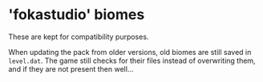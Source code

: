 # 'fokastudio' biomes

These are kept for compatibility purposes.

When updating the pack from older versions, old biomes are still saved in `level.dat`. The game still checks for their files instead of overwriting them, and if they are not present then well...
